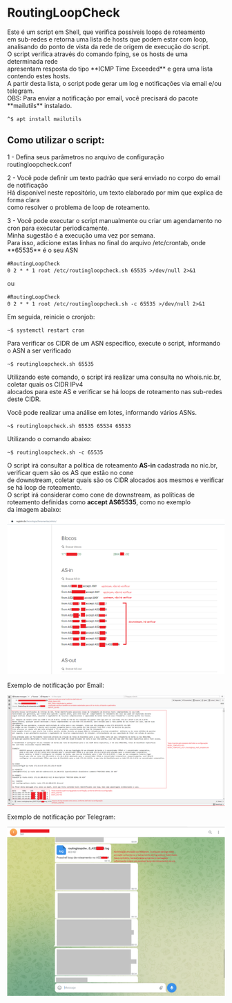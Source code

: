 <h1> RoutingLoopCheck</h1>
<p>
    Este é um script em Shell, que verifica possíveis loops de roteamento</br>
em sub-redes e retorna uma lista de hosts que podem estar com loop,</br>
analisando do ponto de vista da rede de origem de execução do script.</br>
O script verifica através do comando fping, se os hosts de uma determinada rede</br>
apresentam resposta do tipo **ICMP Time Exceeded** e gera uma lista contendo estes hosts.</br>
A partir desta lista, o script pode gerar um log e notificações via email e/ou telegram.</br>
OBS: Para enviar a notificação por email, você precisará do pacote **mailutils** instalado.
</p>

    ^$ apt install mailutils
 
<h2>Como utilizar o script:</h2>
<p>1 - Defina seus parâmetros no arquivo de configuração routingloopcheck.conf</p>

<p>2 - Você pode definir um texto padrão que será enviado no corpo do email de notificação</br>
    Há disponível neste repositório, um texto elaborado por mim que explica de forma clara</br>
    como resolver o problema de loop de roteamento.</p>
<p>3 - Você pode executar o script manualmente ou criar um agendamento no cron para executar periodicamente.</br>
    Minha sugestão é a execução uma vez por semana.</br>
    Para isso, adicione estas linhas no final do arquivo /etc/crontab, onde **65535** é o seu ASN</p>
    
    #RoutingLoopCheck
    0 2 * * 1 root /etc/routingloopcheck.sh 65535 >/dev/null 2>&1
    
<p>ou</p>    

    #RoutingLoopCheck
    0 2 * * 1 root /etc/routingloopcheck.sh -c 65535 >/dev/null 2>&1
    
</p>Em seguida, reinicie o cronjob:</p>
    
    ~$ systemctl restart cron
   
 <p>Para verificar os CIDR de um ASN específico, execute o script, informando o ASN a ser verificado</p>
 
    ~$ routingloopcheck.sh 65535
 
 <p>Utilizando este comando, o script irá realizar uma consulta no whois.nic.br, coletar quais os CIDR IPv4</br>
 alocados para este AS e verificar se há loops de roteamento nas sub-redes deste CIDR.</p>
 <p>Você pode realizar uma análise em lotes, informando vários ASNs.

    ~$ routingloopcheck.sh 65535 65534 65533

Utilizando o comando abaixo:

    ~$ routingloopcheck.sh -c 65535

O script irá consultar a política de roteamento **AS-in** cadastrada no nic.br, verificar quem são os AS que estão no cone</br>
de downstream, coletar quais são os CIDR alocados aos mesmos e verificar se há loop de roteamento.</br>
O script irá considerar como cone de downstream, as políticas de roteamento definidas como **accept AS65535**, como no exemplo</br>
da imagem abaixo:

![Alt text](./screenshots/routingloop_whois.png?raw=true )

<p>Exemplo de notificação por Email:</p>

![Alt text](./screenshots/routingloop_email.png?raw=true )

<p>Exemplo de notificação por Telegram:</p>

![Alt text](./screenshots/routingloop_telegram.png?raw=true )

